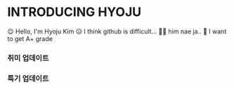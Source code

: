 # INTRODUCING HYOJU
😉 Hello, I'm Hyoju Kim
😥 I think github is difficult...
😵‍💫 him nae ja..
🥺 I want to get A+ grade

### 취미 업데이트
### 특기 업데이트